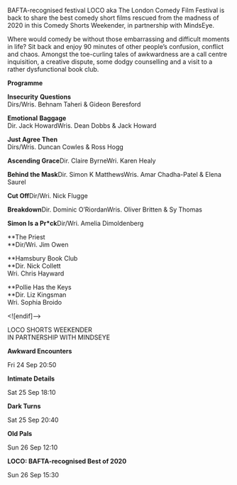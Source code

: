 

BAFTA-recognised festival LOCO aka The London Comedy Film Festival is back to share the best comedy short films rescued from the madness of 2020 in this Comedy Shorts Weekender, in partnership with MindsEye.

Where would comedy be without those embarrassing and difficult moments in life? Sit back and enjoy 90 minutes of other people’s confusion, conflict and chaos. Amongst the toe-curling tales of awkwardness are a call centre inquisition, a creative dispute, some dodgy counselling and a visit to a rather dysfunctional book club.

**Programme**

**Insecurity**  **Questions**  
Dirs/Wris. Behnam Taheri & Gideon Beresford

**Emotional**  **Baggage**  
Dir. Jack HowardWris. Dean Dobbs & Jack Howard

**Just Agree Then**  
Dirs/Wris. Duncan Cowles & Ross Hogg

**Ascending Grace**Dir. Claire ByrneWri. Karen Healy

**Behind the Mask**Dir. Simon K MatthewsWris. Amar Chadha-Patel & Elena Saurel

**Cut Off**Dir/Wri. Nick Flugge

**Breakdown**Dir. Dominic O’RiordanWris. Oliver Britten & Sy Thomas

**Simon Is a Pr*ck**Dir/Wri. Amelia Dimoldenberg

**The Priest  
**Dir/Wri. Jim Owen

**Hamsbury Book Club  
**Dir. Nick Collett  
Wri. Chris Hayward

**Pollie Has the Keys  
**Dir. Liz Kingsman  
Wri. Sophia Broido

<![endif]-->

LOCO SHORTS WEEKENDER  
IN PARTNERSHIP WITH MINDSEYE

**Awkward Encounters**

Fri 24 Sep 20:50

**Intimate Details**

Sat 25 Sep 18:10

**Dark Turns**

Sat 25 Sep 20:40

**Old Pals**

Sun 26 Sep 12:10

**LOCO: BAFTA-recognised Best of 2020**

Sun 26 Sep 15:30


<!--stackedit_data:
eyJoaXN0b3J5IjpbOTQ4NDk2OTQ4XX0=
-->